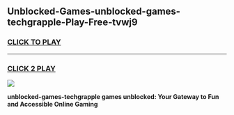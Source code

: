 
## Unblocked-Games-unblocked-games-techgrapple-Play-Free-tvwj9
<h3>
<a href="https://premium76.site?title=unblocked-games-techgrapple&ref=18A1">CLICK TO PLAY</a></h3>
<hr>

<h3>
<a href="https://premium76.site?title=unblocked-games-techgrapple&ref=18A1">CLICK 2 PLAY</a>
  
</h3>

<a href="https://premium76.site?title=unblocked-games-techgrapple&ref=18A1"><img src="https://clearcache.store/games.png"></a>


**unblocked-games-techgrapple games unblocked: Your Gateway to Fun and Accessible Online Gaming**
